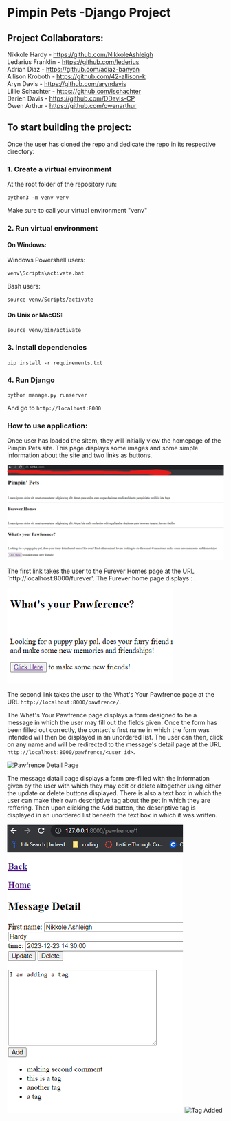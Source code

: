 # Pimpin Pets -Django Project

## Project Collaborators:

Nikkole Hardy - https://github.com/NikkoleAshleigh    
Ledarius Franklin - https://github.com/lederius   
Adrian Diaz - https://github.com/adiaz-banyan   
Allison Kroboth - https://github.com/42-allison-k   
Aryn Davis - https://github.com/aryndavis   
Lillie Schachter - https://github.com/lschachter   
Darien Davis - https://github.com/DDavis-CP   
Owen Arthur - https://github.com/owenarthur   
 
## To start building the project:

Once the user has cloned the repo and dedicate the repo in its respective directory:

### 1. Create a virtual environment

At the root folder of the repository run:
```
python3 -m venv venv
```
Make sure to call your virtual environment "venv"

### 2. Run virtual environment
#### On Windows:
Windows Powershell users:
```
venv\Scripts\activate.bat
```
Bash users:
```
source venv/Scripts/activate
```
#### On Unix or MacOS:
```
source venv/bin/activate
```
### 3. Install dependencies
```
pip install -r requirements.txt
```
### 4. Run Django
```
python manage.py runserver
```
And go to `http://localhost:8000`

### How to use application:

Once user has loaded the sitem, they will initially view the homepage of the Pimpin Pets site. This page displays some images and some simple information about the site and two links as buttons. 

<!-- Pimpin homepage image -->
<img src="pimpin_main\pimpin_app\static\images\README_links\homePage.png" alt="Home Page " title="Pimpin Pets Home Page">

The first link takes the user to the Furever Homes page at the URL 
`http://localhost:8000/furever'. 
The Furever home page displays : .

<!-- Furever Link Image -->

<!-- Pawfrence Link Image -->
<img src="pimpin_main\pimpin_app\static\images\README_links\pawfrenceLink.png" alt="Pawfrence Page Link" title="What's Your Pawfrence Page Link">

<!-- About Pawfrence Page -->
The second link takes the user to the What's Your Pawfrence page at the URL 
`http://localhost:8000/pawfrence/`. 


The What's Your Pawfrence page displays a form designed to be a message in which the user may fill out the fields given. Once the form has been filled out correctly, the contact's first name in which the form was intended will then be displayed in an unordered list. The user can then, click on any name and will be redirected to the message's detail page at the URL 
`http://localhost:8000/pawfrence/<user id>`.

<!-- Pawfrence Detail Page Image -->
<img src="pimpin_main\pimpin_app\static\images\README_links\pawfrenceDetailPage.png" alt="Pawfrence Detail Page" title="Pawfrence Detail Page"/>

The message datail page displays a form pre-filled with the information given by the user with which they may edit or delete altogether using either the update or delete buttons displayed. There is also a text box in which the user can make their own descriptive tag about the pet in which they are reffering. Then upon clicking the Add button, the descriptive tag is displayed in an unordered list beneath the text box in which it was written. 

<!-- Image of adding tag -->
<img src="pimpin_main\pimpin_app\static\images\README_links\addingTag.png" alt="Pawfrence Detail Page" title="Pawfrence Detail Page"/>

<!-- Image of tag added -->

<img src="pimpin_main\pimpin_app\static\images\README_links\tagAdded.png" alt="Tag Added" title="Successful tag added view"/>